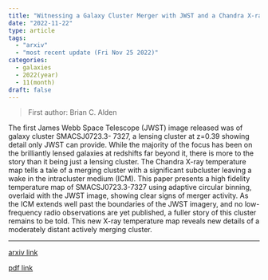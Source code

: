 ```yaml
---
title: "Witnessing a Galaxy Cluster Merger with JWST and a Chandra X-ray Temperature Map"
date: "2022-11-22"
type: article
tags:
  - "arxiv"
  - "most recent update (Fri Nov 25 2022)"
categories:
  - galaxies
  - 2022(year)
  - 11(month)
draft: false
---
```


> First author: Brian C. Alden

 The first James Webb Space Telescope (JWST) image released was of galaxy
cluster SMACSJ0723.3- 7327, a lensing cluster at z=0.39 showing detail only
JWST can provide. While the majority of the focus has been on the brilliantly
lensed galaxies at redshifts far beyond it, there is more to the story than it
being just a lensing cluster. The Chandra X-ray temperature map tells a tale of
a merging cluster with a significant subcluster leaving a wake in the
intracluster medium (ICM). This paper presents a high fidelity temperature map
of SMACSJ0723.3-7327 using adaptive circular binning, overlaid with the JWST
image, showing clear signs of merger activity. As the ICM extends well past the
boundaries of the JWST imagery, and no low-frequency radio observations are yet
published, a fuller story of this cluster remains to be told. This new X-ray
temperature map reveals new details of a moderately distant actively merging
cluster.

---
[arxiv link](http://arxiv.org/abs/2211.11991v1)

[pdf link](http://arxiv.org/pdf/2211.11991v1)